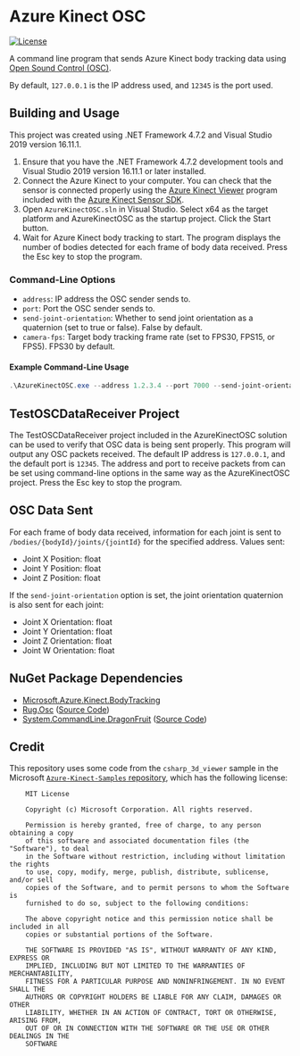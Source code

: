 # Azure Kinect OSC
[![License](https://img.shields.io/github/license/adenprince/azure-kinect-osc)](LICENSE.txt)

A command line program that sends Azure Kinect body tracking data using [Open Sound Control (OSC)](https://ccrma.stanford.edu/groups/osc/index.html).

By default, `127.0.0.1` is the IP address used, and `12345` is the port used.

## Building and Usage
This project was created using .NET Framework 4.7.2 and Visual Studio 2019 version 16.11.1.

1. Ensure that you have the .NET Framework 4.7.2 development tools and Visual Studio 2019 version 16.11.1 or later installed.
2. Connect the Azure Kinect to your computer. You can check that the sensor is connected properly using the [Azure Kinect Viewer](https://learn.microsoft.com/en-us/azure/kinect-dk/azure-kinect-viewer) program included with the [Azure Kinect Sensor SDK](https://learn.microsoft.com/en-us/azure/kinect-dk/sensor-sdk-download).
3. Open `AzureKinectOSC.sln` in Visual Studio. Select x64 as the target platform and AzureKinectOSC as the startup project. Click the Start button.
4. Wait for Azure Kinect body tracking to start. The program displays the number of bodies detected for each frame of body data received. Press the Esc key to stop the program.

### Command-Line Options
- `address`: IP address the OSC sender sends to.
- `port`: Port the OSC sender sends to.
- `send-joint-orientation`: Whether to send joint orientation as a quaternion (set to true or false). False by default.
- `camera-fps`: Target body tracking frame rate (set to FPS30, FPS15, or FPS5). FPS30 by default.

#### Example Command-Line Usage
```powershell
.\AzureKinectOSC.exe --address 1.2.3.4 --port 7000 --send-joint-orientation false --camera-fps FPS30
```

## TestOSCDataReceiver Project
The TestOSCDataReceiver project included in the AzureKinectOSC solution can be used to verify that OSC data is being sent properly. This program will output any OSC packets received. The default IP address is `127.0.0.1`, and the default port is `12345`. The address and port to receive packets from can be set using command-line options in the same way as the AzureKinectOSC project. Press the Esc key to stop the program.

## OSC Data Sent
For each frame of body data received, information for each joint is sent to `/bodies/{bodyId}/joints/{jointId}` for the specified address. Values sent:
- Joint X Position: float
- Joint Y Position: float
- Joint Z Position: float

If the `send-joint-orientation` option is set, the joint orientation quaternion is also sent for each joint:
- Joint X Orientation: float
- Joint Y Orientation: float
- Joint Z Orientation: float
- Joint W Orientation: float

## NuGet Package Dependencies
- [Microsoft.Azure.Kinect.BodyTracking](https://www.nuget.org/packages/Microsoft.Azure.Kinect.BodyTracking)
- [Rug.Osc](https://www.nuget.org/packages/Rug.Osc) ([Source Code](https://bitbucket.org/rugcode/rug.osc/src/master))
- [System.CommandLine.DragonFruit](https://www.nuget.org/packages/System.CommandLine.DragonFruit) ([Source Code](https://github.com/dotnet/command-line-api))

## Credit
This repository uses some code from the `csharp_3d_viewer` sample in the Microsoft [`Azure-Kinect-Samples` repository](https://github.com/microsoft/Azure-Kinect-Samples/tree/master/body-tracking-samples/csharp_3d_viewer), which has the following license:

```
    MIT License

    Copyright (c) Microsoft Corporation. All rights reserved.

    Permission is hereby granted, free of charge, to any person obtaining a copy
    of this software and associated documentation files (the "Software"), to deal
    in the Software without restriction, including without limitation the rights
    to use, copy, modify, merge, publish, distribute, sublicense, and/or sell
    copies of the Software, and to permit persons to whom the Software is
    furnished to do so, subject to the following conditions:

    The above copyright notice and this permission notice shall be included in all
    copies or substantial portions of the Software.

    THE SOFTWARE IS PROVIDED "AS IS", WITHOUT WARRANTY OF ANY KIND, EXPRESS OR
    IMPLIED, INCLUDING BUT NOT LIMITED TO THE WARRANTIES OF MERCHANTABILITY,
    FITNESS FOR A PARTICULAR PURPOSE AND NONINFRINGEMENT. IN NO EVENT SHALL THE
    AUTHORS OR COPYRIGHT HOLDERS BE LIABLE FOR ANY CLAIM, DAMAGES OR OTHER
    LIABILITY, WHETHER IN AN ACTION OF CONTRACT, TORT OR OTHERWISE, ARISING FROM,
    OUT OF OR IN CONNECTION WITH THE SOFTWARE OR THE USE OR OTHER DEALINGS IN THE
    SOFTWARE
```